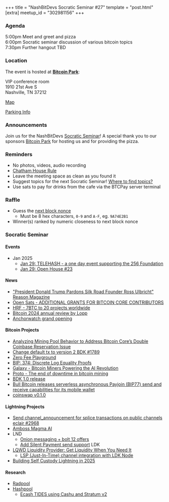 +++
title = "NashBitDevs Socratic Seminar #27"
template = "post.html"
[extra]
meetup_id = "302981156"
+++

### Agenda
 
5:00pm Meet and greet and pizza  
6:00pm Socratic seminar discussion of various bitcoin topics   
7:30pm Further hangout TBD

### Location

The event is hosted at [**Bitcoin Park**](https://bitcoinpark.com):

VIP conference room   
1910 21st Ave S  
Nashville, TN  37212  

[Map](https://www.google.com/maps/place/1910+21st+Ave+S,+Nashville,+TN+37212/@36.1347819,-86.8029863,17z/data=!3m1!4b1!4m5!3m4!1s0x8864669fea1ce71d:0xdc34986293b94f39!8m2!3d36.1347819!4d-86.8007923)  

[Parking Info](/about/bitcoinpark-parking)  

### Announcements

Join us for the NashBitDevs [Socratic Seminar](/about)! A special thank you to our 
sponsors [Bitcoin Park](https://bitcoinpark.co/) for hosting us and for providing the pizza. 

### Reminders

  - No photos, videos, audio recording
  - [Chatham House Rule](https://www.chathamhouse.org/about-us/chatham-house-rule)
  - Leave the meeting space as clean as you found it
  - Suggest topics for the next Socratic Seminar! [Where to find topics?](/about/find-topics)
  - Use sats to pay for drinks from the cafe via the BTCPay server terminal

### Raffle

  - Guess the [next block nonce](https://nonce.notmandatory.org/)
    - Must be 8 hex characters, `0-9` and `A-F`, eg. `9A74E2B1`
  - Winner(s) ranked by numeric closeness to next block nonce

### Socratic Seminar

#### Events

- Jan 2025
  - [Jan 29: TELEHASH - a one day event supporting the 256 Foundation](https://www.meetup.com/bitcoinpark/events/302955603/)
  - [Jan 29: Open House #23](https://www.meetup.com/bitcoinpark/events/302981308/)

#### News

- ["President Donald Trump Pardons Silk Road Founder Ross Ulbricht" Reason Magazine](https://reason.com/2025/01/21/president-donald-trump-pardons-silk-road-founder-ross-ulbricht/)
- [Open Sats - ADDITIONAL GRANTS FOR BITCOIN CORE CONTRIBUTORS](https://opensats.org/blog/more-for-core)
- [HRF - 7BTC to 20 projects worldwide](https://bitcoinmagazine.com/business/human-rights-foundation-donates-700000000-satoshis-to-fund-bitcoin-development-and-projects)
- [Bitcoin 2024 annual review by Lopp](https://blog.lopp.net/bitcoin-2024-annual-review/)
- [Anchorwatch grand opening](https://www.anchorwatch.com)

#### Bitcoin Projects

- [Analyzing Mining Pool Behavior to Address Bitcoin Core’s Double Coinbase Reservation Issue](https://delvingbitcoin.org/t/analyzing-mining-pool-behavior-to-address-bitcoin-cores-double-coinbase-reservation-issue/1351)
- [Change default tx to version 2 BDK #1789](https://github.com/bitcoindevkit/bdk/pull/1789)
- [Zero Fee Playground](https://supertestnet.github.io/zero_fee_playground/)
- [BIP: 374: Discrete Log Equality Proofs](https://github.com/bitcoin/bips/blob/master/bip-0374.mediawiki)
- [Galaxy - Bitcoin Miners Powering the AI Revolution](https://www.galaxy.com/insights/research/bitcoin-mining-ai-revolution/)
- [Proto - The end of downtime in bitcoin mining](https://www.mining.build/blog/the-end-of-downtime/)
- [BDK 1.0 release](https://github.com/bitcoindevkit/bdk/releases/tag/wallet-1.0.0)
- [Bull Bitcoin releases serverless asynchronous Payjoin (BIP77) send and receive capabilities for its mobile wallet](https://www.bullbitcoin.com/blog/bull-bitcoin-wallet-payjoin)
- [coinswap v0.1.0](https://github.com/citadel-tech/coinswap/releases/tag/v0.1.0)

#### Lightning Projects

- [Send channel_announcement for splice transactions on public channels eclair #2968](https://github.com/ACINQ/eclair/pull/2968)
- [Amboss Magma AI](https://bitcoinnews.com/interviews/amboss-magma-ai-smarter-channel-management/)
- LND
  - [Onion messaging + bolt 12 offers](https://github.com/lightningnetwork/lnd/pull/9369)
  - [Add Silent Payment send support](https://github.com/lightningnetwork/lnd/pull/9398)
LDK
- [LQWD Liquidity Provider: Get Liquidity When You Need It](https://lightningdevkit.org/blog/lqwd-liquidity-provider-get-liquidity-when-you-need-it/)
  - [LSP (Just-In-Time) channel integration with LDK Node](https://www.youtube.com/watch?v=-OBKmaxH-yI)
- [Building Self Custody Lightning in 2025](https://sats.build/self-custody-lightning-2025/)

#### Research

- [Radpool](https://www.radpool.xyz/1/index.html)
- [Hashpool](https://github.com/vnprc/hashpool)
  - [Ecash TIDES using Cashu and Stratum v2](https://delvingbitcoin.org/t/ecash-tides-using-cashu-and-stratum-v2/870/32)
